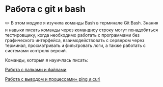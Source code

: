 # Работа с git и bash
✏️ В этом модуле я изучила команды Bash в терминале Git Bash. Знания и навыки писать команды через командноу строку могут понадобиться тестировщику, когда необходимо работать с программами без графического интерфейса, взаимодействовать с сервером через терминал, просматривать и фильтровать логи, а также работать с системами контроля версий.

Команды, которыя я науичлась писать:

[Работа с папками и файлами](https://drive.google.com/file/d/1w2iRfzfOhfWHLhLOc9JP_wuilqRVHICr/view?usp=sharing)

[Работа с выводом и процессами+ ping и curl](https://drive.google.com/file/d/1flZsRHL1AzUMZd4LbKuxqIfUYifn8iE2/view?usp=sharing)


